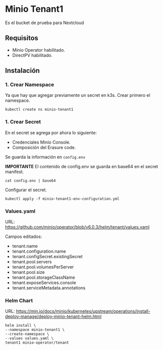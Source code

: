 # Minio Tenant1

Es el bucket de prueba para Nextcloud

## Requisitos

- Minio Operator habilitado.
- DirectPV habilitado.

## Instalación

### 1. Crear Namespace

Ya que hay que agregar previamente un secret en k3s. Crear primero el namespace.

```
kubectl create ns minio-tenant1
```
### 1. Crear Secret

En el secret se agrega por ahora lo siguiente:

- Credenciales Minio Console.
- Composición del Erasure code.

Se guarda la información en `config.env`

**IMPORTANTE** El contenido de config.env se guarda en base64 en el secret manifest. 

```
cat config.env | base64
```
Configurar el secret.

```
kubectl apply -f minio-tenant1-env-configuration.yml
```

### Values.yaml

URL: https://github.com/minio/operator/blob/v6.0.3/helm/tenant/values.yaml

Campos editados:

- tenant.name
- tenant.configuration.name
- tenant.configSecret.existingSecret
- tenant.pool.servers
- tenant.pool.volumesPerServer
- tenant.pool.size
- tenant.pool.storageClassName
- tenant.exposeServices.console
- tenant.serviceMetadata.annotations

### Helm Chart

URL: https://min.io/docs/minio/kubernetes/upstream/operations/install-deploy-manage/deploy-minio-tenant-helm.html

```
helm install \
--namespace minio-tenant1 \
--create-namespace \
--values values.yaml \
tenant1 minio-operator/tenant
```